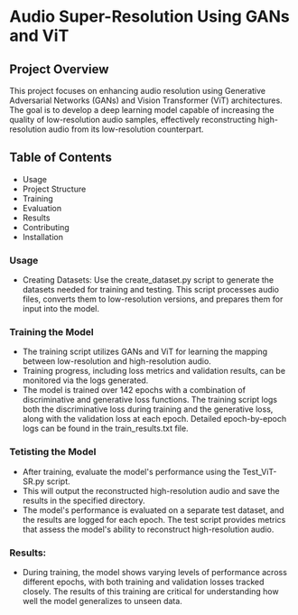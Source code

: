 # Audio Super-Resolution Using GANs and ViT
## Project Overview
This project focuses on enhancing audio resolution using Generative Adversarial Networks (GANs) and Vision Transformer (ViT) architectures. The goal is to develop a deep learning model capable of increasing the quality of low-resolution audio samples, effectively reconstructing high-resolution audio from its low-resolution counterpart.
## Table of Contents
* Usage
* Project Structure
* Training
* Evaluation
* Results
* Contributing
* Installation

### Usage
* Creating Datasets:
  Use the create_dataset.py script to generate the datasets needed for training and testing. This script processes audio files, converts them to low-resolution versions, and prepares them for input into the model.

### Training the Model
* The training script utilizes GANs and ViT for learning the mapping between low-resolution and high-resolution audio.
* Training progress, including loss metrics and validation results, can be monitored via the logs generated.
* The model is trained over 142 epochs with a combination of discriminative and generative loss functions. The training script logs both the discriminative loss during training and the generative loss, along with the validation loss at each epoch. Detailed epoch-by-epoch logs can be found in the train_results.txt file.

### Tetisting the Model
* After training, evaluate the model's performance using the Test_ViT-SR.py script.
* This will output the reconstructed high-resolution audio and save the results in the specified directory.
* The model's performance is evaluated on a separate test dataset, and the results are logged for each epoch. The test script provides metrics that assess the model's ability to reconstruct high-resolution audio.

### Results:
* During training, the model shows varying levels of performance across different epochs, with both training and validation losses tracked closely. The results of this training are critical for understanding how well the model generalizes to unseen data.

  
